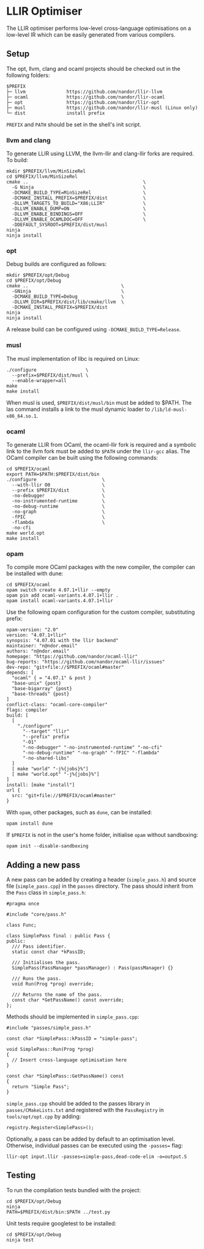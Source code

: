 # LLIR Optimiser

The LLIR optimiser performs low-level cross-language optimisations on a
low-level IR which can be easily generated from various compilers.

## Setup

The opt, llvm, clang and ocaml projects should be checked out in the following folders:

```
$PREFIX
├─ llvm               https://github.com/nandor/llir-llvm
├─ ocaml              https://github.com/nandor/llir-ocaml
├─ opt                https://github.com/nandor/llir-opt
├─ musl               https://github.com/nandor/llir-musl (Linux only)
└─ dist               install prefix
```
`PREFIX` and `PATH` should be set in the shell's init script.

### llvm and clang

To generate LLIR using LLVM, the llvm-llir and clang-llir forks are required. To build:

```
mkdir $PREFIX/llvm/MinSizeRel
cd $PREFIX/llvm/MinSizeRel
cmake ..                                          \
  -G Ninja                                        \
  -DCMAKE_BUILD_TYPE=MinSizeRel                   \
  -DCMAKE_INSTALL_PREFIX=$PREFIX/dist             \
  -DLLVM_TARGETS_TO_BUILD="X86;LLIR"              \
  -DLLVM_ENABLE_DUMP=ON                           \
  -DLLVM_ENABLE_BINDINGS=OFF                      \
  -DLLVM_ENABLE_OCAMLDOC=OFF                      \
  -DDEFAULT_SYSROOT=$PREFIX/dist/musl
ninja
ninja install
```

### opt

Debug builds are configured as follows:
```
mkdir $PREFIX/opt/Debug
cd $PREFIX/opt/Debug
cmake ..                                  \
  -GNinja                                 \
  -DCMAKE_BUILD_TYPE=Debug                \
  -DLLVM_DIR=$PREFIX/dist/lib/cmake/llvm  \
  -DCMAKE_INSTALL_PREFIX=$PREFIX/dist
ninja
ninja install
```

A release build can be configured using `-DCMAKE_BUILD_TYPE=Release`.

### musl

The musl implementation of libc is required on Linux:

```
./configure                  \
  --prefix=$PREFIX/dist/musl \
  --enable-wrapper=all
make
make install
```

When musl is used, ```$PREFIX/dist/musl/bin``` must be added to $PATH.
The las command installs a link to the musl dynamic loader to `/lib/ld-musl-x86_64.so.1`.

### ocaml

To generate LLIR from OCaml, the ocaml-llir fork is required and a symbolic link
to the llvm fork must be added to `$PATH` under the `llir-gcc` alias. The OCaml
compiler can be built using the following commands:

```
cd $PREFIX/ocaml
export PATH=$PATH:$PREFIX/dist/bin
./configure                        \
  --with-llir O0                   \
  --prefix $PREFIX/dist            \
  -no-debugger                     \
  -no-instrumented-runtime         \
  -no-debug-runtime                \
  -no-graph                        \
  -fPIC                            \
  -flambda                         \
  -no-cfi
make world.opt
make install
```

### opam

To compile more OCaml packages with the new compiler, the compiler can be installed with dune:

```
cd $PREFIX/ocaml
opam switch create 4.07.1+llir --empty
opam pin add ocaml-variants.4.07.1+llir .
opam install ocaml-variants.4.07.1+llir
```

Use the following opam configuration for the custom compiler, substituting prefix:

```
opam-version: "2.0"
version: "4.07.1+llir"
synopsis: "4.07.01 with the llir backend"
maintainer: "n@ndor.email"
authors: "n@ndor.email"
homepage: "https://github.com/nandor/ocaml-llir"
bug-reports: "https://github.com/nandor/ocaml-llir/issues"
dev-repo: "git+file://$PREFIX/ocaml#master"
depends: [
  "ocaml" { = "4.07.1" & post }
  "base-unix" {post}
  "base-bigarray" {post}
  "base-threads" {post}
]
conflict-class: "ocaml-core-compiler"
flags: compiler
build: [
  [
    "./configure"
      "--target" "llir"
      "--prefix" prefix
      "-O1"
      "-no-debugger" "-no-instrumented-runtime" "-no-cfi"
      "-no-debug-runtime" "-no-graph" "-fPIC" "-flambda"
      "-no-shared-libs"
  ]
  [ make "world" "-j%{jobs}%"]
  [ make "world.opt" "-j%{jobs}%"]
]
install: [make "install"]
url {
  src: "git+file://$PREFIX/ocaml#master"
}
```

With `opam`, other packages, such as `dune`, can be installed:

```
opam install dune
```

If `$PREFIX` is not in the user's home folder, initialise `opam` without sandboxing:

```
opam init --disable-sandboxing
```

## Adding a new pass

A new pass can be added by creating a header (`simple_pass.h`) and source file
(`simple_pass.cpp`) in the `passes` directory. The pass should inherit from the
`Pass` class in `simple_pass.h`:

```
#pragma once

#include "core/pass.h"

class Func;

class SimplePass final : public Pass {
public:
  /// Pass identifier.
  static const char *kPassID;

  /// Initialises the pass.
  SimplePass(PassManager *passManager) : Pass(passManager) {}

  /// Runs the pass.
  void Run(Prog *prog) override;

  /// Returns the name of the pass.
  const char *GetPassName() const override;
};
```

Methods should be implemented in `simple_pass.cpp`:
```
#include "passes/simple_pass.h"

const char *SimplePass::kPassID = "simple-pass";

void SimplePass::Run(Prog *prog)
{
  // Insert cross-language optimisation here
}

const char *SimplePass::GetPassName() const
{
  return "Simple Pass";
}
```

`simple_pass.cpp` should be added to the passes library in `passes/CMakeLists.txt`
and registered with the `PassRegistry` in `tools/opt/opt.cpp` by adding:

```
registry.Register<SimplePass>();
```

Optionally, a pass can be added by default to an optimisation level. Otherwise,
individual passes can be executed using the `-passes=` flag:

```
llir-opt input.llir -passes=simple-pass,dead-code-elim -o=output.S
```

## Testing

To run the compilation tests bundled with the project:

```
cd $PREFIX/opt/Debug
ninja
PATH=$PREFIX/dist/bin:$PATH ../test.py
```

Unit tests require googletest to be installed:

```
cd $PREFIX/opt/Debug
ninja test
```
